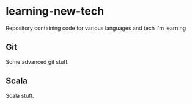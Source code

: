 # learning-new-tech
Repository containing code for various languages and tech I'm learning

## Git

Some advanced git stuff.

## Scala

Scala stuff.
